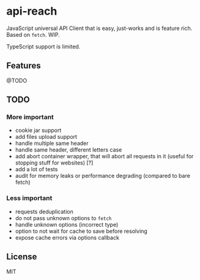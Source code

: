 # api-reach

JavaScript universal API Client that is easy, just-works and is feature rich. Based on `fetch`.
WIP.

TypeScript support is limited.

## Features

@TODO

## TODO

### More important

- cookie jar support
- add files upload support
- handle multiple same header
- handle same header, different letters case
- add abort container wrapper, that will abort all requests in it (useful for stopping stuff for websites) [?]
- add a lot of tests
- audit for memory leaks or performance degrading (compared to bare fetch)

### Less important

- requests deduplication
- do not pass unknown options to `fetch`
- handle unknown options (incorrect type)
- option to not wait for cache to save before resolving
- expose cache errors via options callback

## License

MIT
